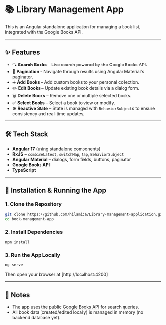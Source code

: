 # 📚 Library Management App

This is an Angular standalone application for managing a book list, integrated with the Google Books API.

---

## ✨ Features

- 🔍 **Search Books** – Live search powered by the Google Books API.  
- 📑 **Pagination** – Navigate through results using Angular Material's paginator.  
- ➕ **Add Books** – Add custom books to your personal collection.  
- ✏️ **Edit Books** – Update existing book details via a dialog form.  
- 🗑️ **Delete Books** – Remove one or multiple selected books.  
- ✅ **Select Books** – Select a book to view or modify.  
- ⚙️ **Reactive State** – State is managed with `BehaviorSubject`s to ensure consistency and real-time updates.

---

## 🛠️ Tech Stack

- **Angular 17** (using standalone components)
- **RxJS** – `combineLatest`, `switchMap`, `tap`, `BehaviorSubject`
- **Angular Material** – dialogs, form fields, buttons, paginator
- **Google Books API**
- **TypeScript**

---

## 🚀 Installation & Running the App

### 1. Clone the Repository

```bash
git clone https://github.com/hilamica/Library-management-application.git
cd book-management-app
```

### 2. Install Dependencies

```bash
npm install
```

### 3. Run the App Locally

```bash
ng serve
```

Then open your browser at [http://localhost:4200]

---

## 📖 Notes

- The app uses the public [Google Books API](https://developers.google.com/books) for search queries.
- All book data (created/edited locally) is managed in memory (no backend database yet).
